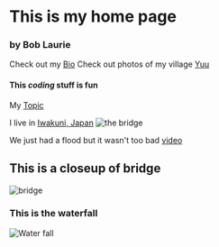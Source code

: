 # This is my home page
### by Bob Laurie  
Check out my [Bio](bio "It is really me")
Check out photos of my village [Yuu](photos/index)

#### This *coding* stuff is fun

My [Topic](topic)

I live in [Iwakuni, Japan](https://www.mcasiwakuni.marines.mil/)
![the bridge](https://www.japan-guide.com/g17/740/6177_03.jpg "Kintai bridge is awesome and at 岩国市")

We just had a flood but it wasn't too bad
[video](https://youtu.be/SPg2zikKVu0)

## This is a closeup of bridge  

![bridge](kintai-close.jpg)

### This is the waterfall
![Water fall](waterfall.jpg)
